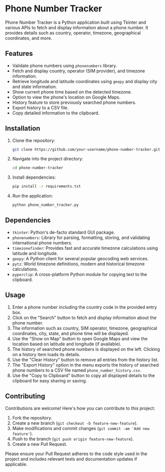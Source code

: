 # Phone Number Tracker

Phone Number Tracker is a Python application built using Tkinter and various APIs to fetch and display information about a phone number. It provides details such as country, operator, timezone, geographical coordinates, and more.

## Features

- Validate phone numbers using `phonenumbers` library.
- Fetch and display country, operator (SIM provider), and timezone information.
- Retrieve longitude and latitude coordinates using `geopy` and display city and state information.
- Show current phone time based on the detected timezone.
- Option to view the phone's location on Google Maps.
- History feature to store previously searched phone numbers.
- Export history to a CSV file.
- Copy detailed information to the clipboard.

## Installation

1. Clone the repository:
   ```bash
   git clone https://github.com/your-username/phone-number-tracker.git
   ```
   
2. Navigate into the project directory:
   ```bash
   cd phone-number-tracker
   ```

3. Install dependencies:
   ```bash
   pip install -r requirements.txt
   ```

4. Run the application:
   ```bash
   python phone_number_tracker.py
   ```

## Dependencies

- `tkinter`: Python's de-facto standard GUI package.
- `phonenumbers`: Library for parsing, formatting, storing, and validating international phone numbers.
- `timezonefinder`: Provides fast and accurate timezone calculations using latitude and longitude.
- `geopy`: A Python client for several popular geocoding web services.
- `pytz`: World timezone definitions, modern and historical timezone calculations.
- `pyperclip`: A cross-platform Python module for copying text to the clipboard.

## Usage

1. Enter a phone number including the country code in the provided entry box.
2. Click on the "Search" button to fetch and display information about the phone number.
3. The information such as country, SIM operator, timezone, geographical coordinates, city, state, and phone time will be displayed.
4. Use the "Show on Map" button to open Google Maps and view the location based on latitude and longitude (if available).
5. The history of searched phone numbers is displayed on the left. Clicking on a history item loads its details.
6. Use the "Clear History" button to remove all entries from the history list.
7. The "Export History" option in the menu exports the history of searched phone numbers to a CSV file named `phone_number_history.csv`.
8. Use the "Copy to Clipboard" button to copy all displayed details to the clipboard for easy sharing or saving.

## Contributing

Contributions are welcome! Here's how you can contribute to this project:

1. Fork the repository.
2. Create a new branch (`git checkout -b feature-new-feature`).
3. Make modifications and commit changes (`git commit -am 'Add new feature'`).
4. Push to the branch (`git push origin feature-new-feature`).
5. Create a new Pull Request.

Please ensure your Pull Request adheres to the code style used in the project and includes relevant tests and documentation updates if applicable.
